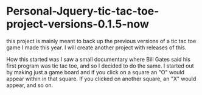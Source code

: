 # Personal-Jquery-tic-tac-toe-project-versions-0.1.5-now
this project is mainly meant to back up the previous versions of a tic tac toe game I made this year.
I will create another project with releases of this.

How this started was I saw a small documentary where Bill Gates said his first program was tic tac toe, and so I decided to do the same.
I started out by making just a game board and if you click on a square an "O" would appear within in that square.
If you clicked on another square, an "X" would appear, and so on.
